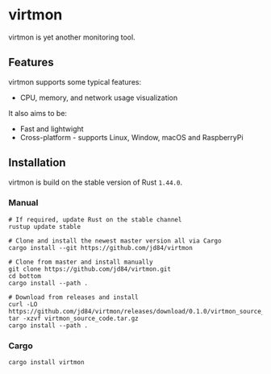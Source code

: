 # virtmon

virtmon is yet another monitoring tool.

## Features

virtmon supports some typical features:

* CPU, memory, and network usage visualization

It also aims to be:

* Fast and lightwight
* Cross-platform - supports Linux, Window, macOS and RaspberryPi

## Installation

virtmon is build on the stable version of Rust `1.44.0`.

### Manual

```
# If required, update Rust on the stable channel
rustup update stable

# Clone and install the newest master version all via Cargo
cargo install --git https://github.com/jd84/virtmon

# Clone from master and install manually
git clone https://github.com/jd84/virtmon.git
cd bottom
cargo install --path .

# Download from releases and install
curl -LO https://github.com/jd84/virtmon/releases/download/0.1.0/virtmon_source_code.tar.gz
tar -xzvf virtmon_source_code.tar.gz
cargo install --path .
```

### Cargo

```
cargo install virtmon
```